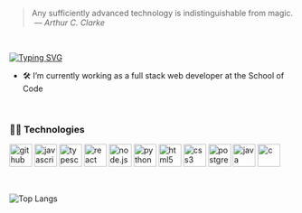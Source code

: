 > Any sufficiently advanced technology is indistinguishable from magic. &nbsp;&mdash; <cite>*Arthur C. Clarke*</cite>
<br>

[![Typing SVG](https://readme-typing-svg.herokuapp.com?font=Lobster&duration=10000&pause=1000&color=228B22&random=false&width=435&lines=Hi%2C+I'm+Doug%2C+a+full+stack+developer)](https://git.io/typing-svg)
- 🛠️ I’m currently working as a full stack web developer at the School of Code

<br>

### 👨‍💻 Technologies

[<img alt="github" height ="40px" src="https://cdn.jsdelivr.net/npm/simple-icons@3.0.1/icons/github.svg">](https://github.com/dug-f)
[<img alt="javascript" height ="40px" src="https://cdn.jsdelivr.net/npm/simple-icons@3.0.1/icons/javascript.svg">](https://github.com/dug-f)
[<img alt="typescript" height ="40px" src="https://cdn.jsdelivr.net/npm/simple-icons@3.0.1/icons/typescript.svg">](https://github.com/dug-f)
[<img alt="react" height ="40px" src="https://cdn.jsdelivr.net/npm/simple-icons@3.0.1/icons/react.svg">](https://github.com/dug-f)
[<img alt="node.js" height ="40px" src="https://cdn.jsdelivr.net/npm/simple-icons@3.0.1/icons/node-dot-js.svg">](https://github.com/dug-f)
[<img alt="python" height ="40px" src="https://cdn.jsdelivr.net/npm/simple-icons@3.0.1/icons/python.svg">](https://github.com/dug-f)
[<img alt="html5" height ="40px" src="https://cdn.jsdelivr.net/npm/simple-icons@3.0.1/icons/html5.svg">](https://github.com/dug-f)
[<img alt="css3" height ="40px" src="https://cdn.jsdelivr.net/npm/simple-icons@3.0.1/icons/css3.svg">](https://github.com/dug-f)
[<img alt="postgresql" height ="40px" src="https://cdn.jsdelivr.net/npm/simple-icons@3.0.1/icons/postgresql.svg">](https://github.com/dug-f)
[<img alt="java" height ="40px" src="https://cdn.jsdelivr.net/npm/simple-icons@3.0.1/icons/java.svg">](https://github.com/dug-f)
[<img alt="c" height ="40px" src="https://cdn.jsdelivr.net/npm/simple-icons@3.0.1/icons/c.svg">](https://github.com/dug-f)


<br>

![Top Langs](https://github-readme-stats.vercel.app/api/top-langs/?username=Dug-F&layout=compact&show_icons=true&theme=tokyonight)

<br>
<br>




<!--
**Dug-F/Dug-F** is a ✨ _special_ ✨ repository because its `README.md` (this file) appears on your GitHub profile.

Here are some ideas to get you started:

- 🔭 I’m currently working on ...
- 🌱 I’m currently learning ...
- 👯 I’m looking to collaborate on ...
- 🤔 I’m looking for help with ...
- 💬 Ask me about ...
- 📫 How to reach me: ...
- 😄 Pronouns: ...
- ⚡ Fun fact: ...
-->
